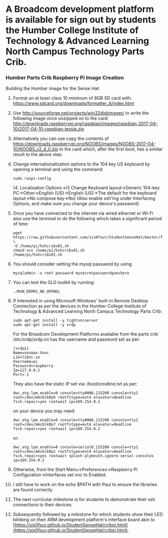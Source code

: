 # A Broadcom development platform is available for sign out by students the Humber College Institute of Technology & Advanced Learning North Campus Technology Parts Crib.

### Humber Parts Crib Raspberry Pi Image Creation

Building the Humber image for the Sense Hat:

1.  Format an at least class 10 minimum of 8GB SD card with:
    <https://www.sdcard.org/downloads/formatter_4/index.html>

2.  Use <http://sourceforge.net/projects/win32diskimager/> to write the
    following image once unzipped on to the card:
	http://downloads.raspberrypi.org/raspbian/images/raspbian-2017-04-10/2017-04-10-raspbian-jessie.zip

3.  Alternatively you can use copy the contents of
    https://downloads.raspberrypi.org/NOOBS/images/NOOBS-2017-04-10/NOOBS_v2_4_0.zip
    to the card which, after the first boot, has a similar result to the above
    step.

4.  Change internationalization options to the 104 key US keyboard by opening a terminal and using the command:  
    ```Shell
	sudo raspi-config  
	```
	(4. Localisation Options->I3 Change Keyboard layout->Generic 104-key PC->Other->English (US)->English (US)->The default for the keyboard layout->No compose key->No)
	(Also enable ssh'ing under Interfacing Options, and make sure you change your device's password)  

5.  Once you have connected to the internet via wired ethernet or Wi-Fi also use the terminal to do the following which takes a significant period of time:  
	```Shell
	wget https://raw.githubusercontent.com/six0four/StudentSenseHat/master/firmware/hshcribv01.sh \  
	-O /home/pi/hshcribv01.sh  
	chmod u+x /home/pi/hshcribv01.sh  
	/home/pi/hshcribv01.sh  
	```
	
6.  You should consider setting the mysql password by using
	```Shell
	mysqladmin -u root password mysecretpasswordgoeshere
	```
7.  You can test the GLG toolkit by running:
	```Shell
	./RUN_DEMOS_NO_OPENGL
	```

8.  If interested in using Microsoft Windows' built-in Remote Desktop Connection as per the devices in the Humber College Institute of Technology & Advanced Learning North Campus Technology Parts Crib:
    ```Shell
	sudo apt-get install -y tightvncserver
	sudo apt-get install -y xrdp
	```
    For the Broadcom Development Platforms available from the parts crib /etc/xrdp/xrdp.ini has the username and password set as per:
	```
	[xrdp1]
	Name=sesman-Xvnc
	Lib=libnc.so
	Username=pi
	Password=raspberry
	Ip=127.0.0.1
	Port=-1
	```
	They also have the static IP set via: /boot/cmdline.txt as per:
	```
	dwc_otg.lpm_enable=0 console=ttyAMA0,115200 console=tty1 root=/dev/mmcblk0p6 rootfstype=ext4 elavator=deadline fsck.repair=yes rootwait ip=169.254.0.2
	```
	on your device you may need:
	```
	dwc_otg.lpm_enable=0 console=ttyAMA0,115200 console=tty1 root=/dev/mmcblk0p7 rootfstype=ext4 elavator=deadline fsck.repair=yes rootwait ip=169.254.0.2
	```
	or:
	```
	dwc_otg.lpm_enable=0 console=serial0,115200 console=tty1 root=/dev/mmcblk0p2 rootfstype=ext4 elavator=deadline fsck.repair=yes rootwait splash plymouth.ignore-serial-consoles ip=169.254.0.2
	```

9.  Otherwise, from the Start Menu->Preferences->Raspberry Pi Configuration->Interfaces set vnc to Enabled.

10. I still have to work on the echo $PATH with Paul to ensure the libraries are found correctly

11. The next curricular milestone is for students to demonstrate their ssh connections to their devices.

12. Subsequently followed by a milestone for which students show their LED blinking on their ARM development platform's interface board akin to [https://six0four.github.io/StudentSenseHat/cribpi.html](https://six0four.github.io/StudentSenseHat/cribpi.html).
